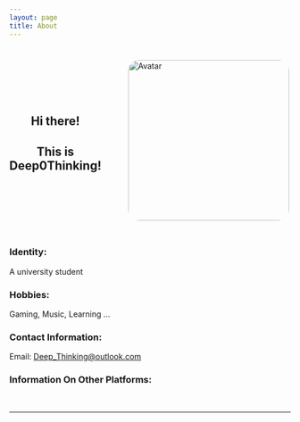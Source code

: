 ```yaml
---
layout: page
title: About
---
```


<style>
	.link_s {

		transition: 0.3s;

		text-decoration: none;
		font-size: 7.5vmin;
		color: black;
		margin-right: 2vmin;
		display: inline-block;
	}

	.link_s:visited{
		text-decoration: none;
		color: black;
	}


	.link_s:hover {
		color: DodgerBlue;
		text-decoration: underline;
		transform: scale(1.2);
		transition: 0.3s
	}
</style>

<link href="https://cdn.jsdelivr.net/npm/remixicon@2.5.0/fonts/remixicon.css" rel="stylesheet">

<div style="display: flex; align-items: center;">
	<div style="flex-grow: 1; text-align: center; margin-right: 2.5vmin;">
		<h2>
			Hi there!
		</h2>
		<h2>
			This is Deep0Thinking!
		</h2>
	</div>
	<div style="margin: 2.5vmin;">
		<img alt = "Avatar" title = "Avatar" style="border-radius: 2vmin; width: 30vmin; height: 30vmin;" src = "https://avatars.githubusercontent.com/u/103571424?v=4">
	</div>
</div>



### Identity:
A university student

### Hobbies:
Gaming, Music, Learning ...

### Contact Information:
Email: <a href="mailto:Deep_Thinking@outlook.com" title="E-mail address">Deep_Thinking@outlook.com</a>

### Information On Other Platforms:
<div style="display: inline;">
	<a class="link_s" href="https://github.com/Deep0Thinking" target="_blank"><i class="ri-github-line"></i></a>
	<a class="link_s" href="https://www.youtube.com/channel/UCn_fR5dhMehAGOv-GudiOfg" target="_blank"><i class="ri-youtube-line"></i></a>
	<a class="link_s" href="https://space.bilibili.com/1613704945" target="_blank"><i class="ri-bilibili-line"></i></a>
	<a class="link_s" href="https://music.163.com/#/artist?id=48816810" target="_blank"><i class="ri-netease-cloud-music-line"></i></a>
	<a class="link_s" href="https://www.zhihu.com/people/louis-86-97-44" target="_blank"><i class="ri-zhihu-line"></i></a>
</div>

<hr>

<script src="https://giscus.app/client.js"
	data-repo="Deep0Thinking/ghp"
	data-repo-id="R_kgDOIY88dg"
	data-category="General"
	data-category-id="DIC_kwDOIY88ds4CSgNP"
	data-mapping="pathname"
	data-strict="0"
	data-reactions-enabled="1"
	data-emit-metadata="0"
	data-input-position="bottom"
	data-theme="light"
	data-lang="en"
	crossorigin="anonymous"
	async>
</script>

